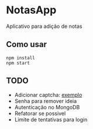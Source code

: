 # NotasApp

Aplicativo para adição de notas

## Como usar

```
npm install
npm start
```

## TODO

- Adicionar captcha: [exemplo](https://www.youtube.com/watch?v=UzCkSzmEq8E)
- Senha para remover ideia
- Autenticação no MongoDB
- Refatorar se possivel
- Limite de tentativas para login
